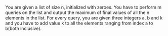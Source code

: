 You are given a list of size n, initialized with zeroes. You have to perform m queries on
the list and output the maximum of final values of all the n elements in the list. For 
every query, you are given three integers a, b and k and you have to add value k to 
all the elements ranging from index a to b(both inclusive). 
